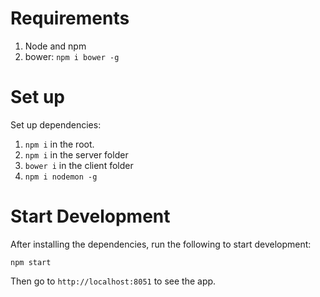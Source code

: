 # Requirements

1. Node and npm
2. bower: `npm i bower -g`

# Set up

Set up dependencies:

1. `npm i` in the root.
2. `npm i` in the server folder
3. `bower i` in the client folder
3. `npm i nodemon -g`

# Start Development

After installing the dependencies, run the following to start development:

`npm start`

Then go to `http://localhost:8051` to see the app.
